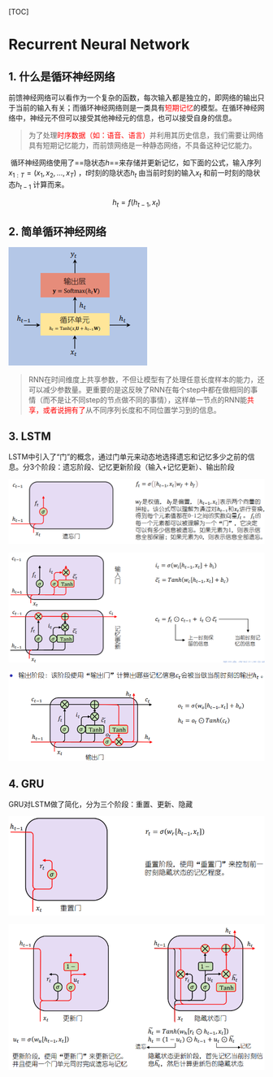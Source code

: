 [TOC]

# Recurrent Neural Network

## 1. 什么是循环神经网络

​		前馈神经网络可以看作为一个复杂的函数，每次输入都是独立的，即网络的输出只于当前的输入有关；而循环神经网络则是一类具有<span style="color: red;">短期记忆</span>的模型。在循环神经网络中，神经元不但可以接受其他神经元的信息，也可以接受自身的信息。

> 为了处理<span style="color: red;">时序数据（如：语音、语言）</span>并利用其历史信息，我们需要让网络具有短期记忆能力，而前馈网络是一种静态网络，不具备这种记忆能力。

​		循环神经网络使用了==隐状态$h$==来存储并更新记忆，如下面的公式，输入序列$x_{1:T}=(x_1, x_2, ..., x_T)$ ，$t$时刻的隐状态$h_t$ 由当前时刻的输入$x_t$ 和前一时刻的隐状态$h_{t-1}$ 计算而来。

$$
h_t = f(h_{t-1}, x_t)
$$



## 2. 简单循环神经网络

![](simple_rnn.png)

> RNN在时间维度上共享参数，不但让模型有了处理任意长度样本的能力，还可以减少参数量。更重要的是这反映了RNN在每个step中都在做相同的事情（而不是让不同step的节点做不同的事情），这样单一节点的RNN能<span style="color:red;">共享，或者说拥有了</span>从不同序列长度和不同位置学习到的信息。



## 3. LSTM

LSTM中引入了“门”的概念，通过门单元来动态地选择遗忘和记忆多少之前的信息。分3个阶段：遗忘阶段、记忆更新阶段（输入+记忆更新）、输出阶段

![image-20220613145829037](lstm1.png)

![image-20220613145604962](lstm2.png)

![image-20220613145815715](lstm3.png)

## 4. GRU

GRU对LSTM做了简化，分为三个阶段：重置、更新、隐藏

![](gru1.png)

![](gru2.png)
